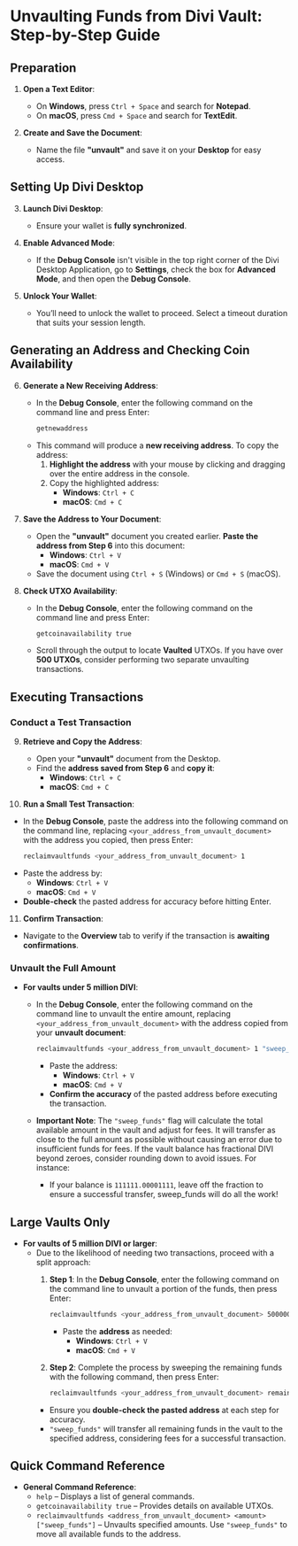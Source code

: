 # Unvaulting Funds from Divi Vault: Step-by-Step Guide

## Preparation

1. **Open a Text Editor**:
   - On **Windows**, press `Ctrl + Space` and search for **Notepad**.
   - On **macOS**, press `Cmd + Space` and search for **TextEdit**.

2. **Create and Save the Document**:
   - Name the file **"unvault"** and save it on your **Desktop** for easy access.

## Setting Up Divi Desktop

3. **Launch Divi Desktop**:
   - Ensure your wallet is **fully synchronized**.

4. **Enable Advanced Mode**:
   - If the **Debug Console** isn't visible in the top right corner of the Divi Desktop Application, go to **Settings**, check the box for **Advanced Mode**, and then open the **Debug Console**.

5. **Unlock Your Wallet**:
   - You’ll need to unlock the wallet to proceed. Select a timeout duration that suits your session length.

## Generating an Address and Checking Coin Availability

6. **Generate a New Receiving Address**:
   - In the **Debug Console**, enter the following command on the command line and press Enter:
     ```bash
     getnewaddress
     ```
   - This command will produce a **new receiving address**. To copy the address:
     1. **Highlight the address** with your mouse by clicking and dragging over the entire address in the console.
     2. Copy the highlighted address:
        - **Windows**: `Ctrl + C`
        - **macOS**: `Cmd + C`

7. **Save the Address to Your Document**:
   - Open the **"unvault"** document you created earlier. **Paste the address from Step 6** into this document:
     - **Windows**: `Ctrl + V`
     - **macOS**: `Cmd + V`
   - Save the document using `Ctrl + S` (Windows) or `Cmd + S` (macOS).

8. **Check UTXO Availability**:
   - In the **Debug Console**, enter the following command on the command line and press Enter:
     ```bash
     getcoinavailability true
     ```
   - Scroll through the output to locate **Vaulted** UTXOs. If you have over **500 UTXOs**, consider performing two separate unvaulting transactions.

## Executing Transactions

### Conduct a Test Transaction

9. **Retrieve and Copy the Address**:
   - Open your **"unvault"** document from the Desktop.
   - Find the **address saved from Step 6** and **copy it**:
     - **Windows**: `Ctrl + C`
     - **macOS**: `Cmd + C`

10. **Run a Small Test Transaction**:
   - In the **Debug Console**, paste the address into the following command on the command line, replacing `<your_address_from_unvault_document>` with the address you copied, then press Enter:
     ```bash
     reclaimvaultfunds <your_address_from_unvault_document> 1
     ```
   - Paste the address by:
     - **Windows**: `Ctrl + V`
     - **macOS**: `Cmd + V`
   - **Double-check** the pasted address for accuracy before hitting Enter.

11. **Confirm Transaction**:
   - Navigate to the **Overview** tab to verify if the transaction is **awaiting confirmations**.

### Unvault the Full Amount

- **For vaults under 5 million DIVI**:
  - In the **Debug Console**, enter the following command on the command line to unvault the entire amount, replacing `<your_address_from_unvault_document>` with the address copied from your **unvault document**:
    ```bash
    reclaimvaultfunds <your_address_from_unvault_document> 1 "sweep_funds"
    ```
    - Paste the address:
      - **Windows**: `Ctrl + V`
      - **macOS**: `Cmd + V`
    - **Confirm the accuracy** of the pasted address before executing the transaction.

  - **Important Note**: The `"sweep_funds"` flag will calculate the total available amount in the vault and adjust for fees. It will transfer as close to the full amount as possible without causing an error due to insufficient funds for fees. If the vault balance has fractional DIVI beyond zeroes, consider rounding down to avoid issues. For instance:
    - If your balance is `111111.00001111`, leave off the fraction to ensure a successful transfer, sweep_funds will do all the work!

## Large Vaults Only

- **For vaults of 5 million DIVI or larger**:
  - Due to the likelihood of needing two transactions, proceed with a split approach:
    1. **Step 1**: In the **Debug Console**, enter the following command on the command line to unvault a portion of the funds, then press Enter:
       ```bash
       reclaimvaultfunds <your_address_from_unvault_document> 5000000
       ```
       - Paste the **address** as needed:
         - **Windows**: `Ctrl + V`
         - **macOS**: `Cmd + V`
    
    2. **Step 2**: Complete the process by sweeping the remaining funds with the following command, then press Enter:
       ```bash
       reclaimvaultfunds <your_address_from_unvault_document> remaining_amount "sweep_funds"
       ```
     - Ensure you **double-check the pasted address** at each step for accuracy.
     - `"sweep_funds"` will transfer all remaining funds in the vault to the specified address, considering fees for a successful transaction.

## Quick Command Reference

- **General Command Reference**:
  - `help` – Displays a list of general commands.
  - `getcoinavailability true` – Provides details on available UTXOs.
  - `reclaimvaultfunds <address_from_unvault_document> <amount> ["sweep_funds"]` – Unvaults specified amounts. Use `"sweep_funds"` to move all available funds to the address.

